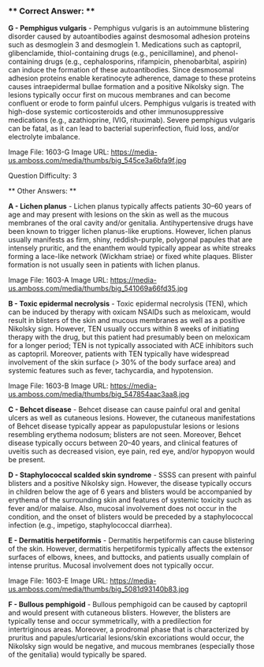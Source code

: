 ### ** Correct Answer: **

**G - Pemphigus vulgaris** - Pemphigus vulgaris is an autoimmune blistering disorder caused by autoantibodies against desmosomal adhesion proteins such as desmoglein 3 and desmoglein 1. Medications such as captopril, glibenclamide, thiol-containing drugs (e.g., penicillamine), and phenol-containing drugs (e.g., cephalosporins, rifampicin, phenobarbital, aspirin) can induce the formation of these autoantibodies. Since desmosomal adhesion proteins enable keratinocyte adherence, damage to these proteins causes intraepidermal bullae formation and a positive Nikolsky sign. The lesions typically occur first on mucous membranes and can become confluent or erode to form painful ulcers. Pemphigus vulgaris is treated with high-dose systemic corticosteroids and other immunosuppressive medications (e.g., azathioprine, IVIG, rituximab). Severe pemphigus vulgaris can be fatal, as it can lead to bacterial superinfection, fluid loss, and/or electrolyte imbalance.

Image File: 1603-G
Image URL: https://media-us.amboss.com/media/thumbs/big_545ce3a6bfa9f.jpg

Question Difficulty: 3

** Other Answers: **

**A - Lichen planus** - Lichen planus typically affects patients 30–60 years of age and may present with lesions on the skin as well as the mucous membranes of the oral cavity and/or genitalia. Antihypertensive drugs have been known to trigger lichen planus-like eruptions. However, lichen planus usually manifests as firm, shiny, reddish-purple, polygonal papules that are intensely pruritic, and the enanthem would typically appear as white streaks forming a lace-like network (Wickham striae) or fixed white plaques. Blister formation is not usually seen in patients with lichen planus.

Image File: 1603-A
Image URL: https://media-us.amboss.com/media/thumbs/big_541069a66fd35.jpg

**B - Toxic epidermal necrolysis** - Toxic epidermal necrolysis (TEN), which can be induced by therapy with oxicam NSAIDs such as meloxicam, would result in blisters of the skin and mucous membranes as well as a positive Nikolsky sign. However, TEN usually occurs within 8 weeks of initiating therapy with the drug, but this patient had presumably been on meloxicam for a longer period; TEN is not typically associated with ACE inhibitors such as captopril. Moreover, patients with TEN typically have widespread involvement of the skin surface (> 30% of the body surface area) and systemic features such as fever, tachycardia, and hypotension.

Image File: 1603-B
Image URL: https://media-us.amboss.com/media/thumbs/big_547854aac3aa8.jpg

**C - Behcet disease** - Behcet disease can cause painful oral and genital ulcers as well as cutaneous lesions. However, the cutaneous manifestations of Behcet disease typically appear as papulopustular lesions or lesions resembling erythema nodosum; blisters are not seen. Moreover, Behcet disease typically occurs between 20–40 years, and clinical features of uveitis such as decreased vision, eye pain, red eye, and/or hypopyon would be present.

**D - Staphylococcal scalded skin syndrome** - SSSS can present with painful blisters and a positive Nikolsky sign. However, the disease typically occurs in children below the age of 6 years and blisters would be accompanied by erythema of the surrounding skin and features of systemic toxicity such as fever and/or malaise. Also, mucosal involvement does not occur in the condition, and the onset of blisters would be preceded by a staphylococcal infection (e.g., impetigo, staphylococcal diarrhea).

**E - Dermatitis herpetiformis** - Dermatitis herpetiformis can cause blistering of the skin. However, dermatitis herpetiformis typically affects the extensor surfaces of elbows, knees, and buttocks, and patients usually complain of intense pruritus. Mucosal involvement does not typically occur.

Image File: 1603-E
Image URL: https://media-us.amboss.com/media/thumbs/big_5081d93140b83.jpg

**F - Bullous pemphigoid** - Bullous pemphigoid can be caused by captopril and would present with cutaneous blisters. However, the blisters are typically tense and occur symmetrically, with a predilection for intertriginous areas. Moreover, a prodromal phase that is characterized by pruritus and papules/urticarial lesions/skin excoriations would occur, the Nikolsky sign would be negative, and mucous membranes (especially those of the genitalia) would typically be spared.

